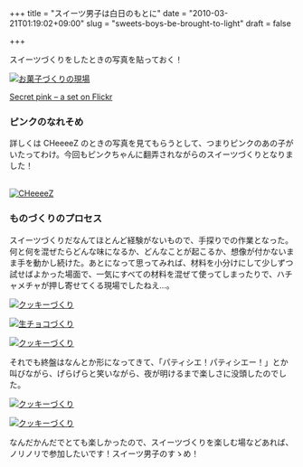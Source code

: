 +++
title = "スイーツ男子は白日のもとに"
date = "2010-03-21T01:19:02+09:00"
slug = "sweets-boys-be-brought-to-light"
draft = false

+++

<p>スイーツづくりをしたときの写真を貼っておく！</p>
<p><a href="http://www.flickr.com/photos/june29/4413575634/" title="お菓子づくりの現場 by june29, on Flickr"><img src="http://farm3.static.flickr.com/2764/4413575634_21f4290118.jpg" alt="お菓子づくりの現場" /></a></p>
<p><a href="http://www.flickr.com/photos/june29/sets/72157623446183899/" title="Secret pink - a set on Flickr">Secret pink &#8211; a set on Flickr</a></p>
<h3>ピンクのなれそめ</h3>
<p>詳しくは CHeeeeZ のときの写真を見てもらうとして、つまりピンクのあの子がいたってわけ。今回もピンクちゃんに翻弄されながらのスイーツづくりとなりました！</p>
<p><a href="http://www.flickr.com/photos/june29/sets/72157623352224069/" title="CHeeeeZ - a set on Flickr"><br />
<img src="http://img.skitch.com/20100320-fa2ydpy8q4fnjq73at5ru4cu7y.png" alt="CHeeeeZ" /><br />
</a></p>
<h3>ものづくりのプロセス</h3>
<p>スイーツづくりだなんてほとんど経験がないもので、手探りでの作業となった。何と何を混ぜたらどんな味になるか、どんなことが起こるか、想像が付かないまま手を動かし続けた。あとになって思ってみれば、材料を小分けにして少しずつ試せばよかった場面で、一気にすべての材料を混ぜて使ってしまったりで、ハチャメチャが押し寄せてくる現場でしたねえ…。</p>
<p><a href="http://www.flickr.com/photos/june29/4413574026/" title="クッキーづくり by june29, on Flickr"><img src="http://farm5.static.flickr.com/4032/4413574026_3aeac98e55.jpg" alt="クッキーづくり" /></a></p>
<p><a href="http://www.flickr.com/photos/june29/4412804565/" title="生チョコづくり by june29, on Flickr"><img src="http://farm3.static.flickr.com/2677/4412804565_9cfc460126.jpg" alt="生チョコづくり" /></a></p>
<p><a href="http://www.flickr.com/photos/june29/4412806999/" title="クッキーづくり by june29, on Flickr"><img src="http://farm3.static.flickr.com/2790/4412806999_9afbc23cb4.jpg" alt="クッキーづくり" /></a></p>
<p>それでも終盤はなんとか形になってきて、「パティシエ！パティシエー！」とか叫びながら、げらげらと笑いながら、夜が明けるまで楽しさに没頭したのでした。</p>
<p><a href="http://www.flickr.com/photos/june29/4413579224/" title="クッキーづくり by june29, on Flickr"><img src="http://farm5.static.flickr.com/4002/4413579224_0eef43e0b2.jpg" alt="クッキーづくり" /></a></p>
<p><a href="http://www.flickr.com/photos/june29/4412811755/" title="クッキーづくり by june29, on Flickr"><img src="http://farm5.static.flickr.com/4040/4412811755_62f0759f64.jpg" alt="クッキーづくり" /></a></p>
<p>なんだかんだでとても楽しかったので、スイーツづくりを楽しむ場などあれば、ノリノリで参加したいです！スイーツ男子のすゝめ！</p>
